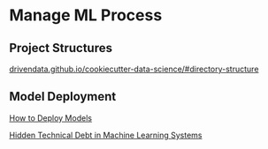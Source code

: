 
# Manage ML Process

## Project Structures

[drivendata.github.io/cookiecutter-data-science/#directory-structure](https://drivendata.github.io/cookiecutter-data-science/#directory-structure)

## Model Deployment

[How to Deploy Models](https://christophergs.github.io/machine%20learning/2019/03/17/how-to-deploy-machine-learning-models/)

[Hidden Technical Debt in Machine Learning Systems](https://papers.nips.cc/paper/5656-hidden-technical-debt-in-machine-learning-systems.pdhttp:/martin.zinkevich.org/rules_of_ml/rules_of_ml)

